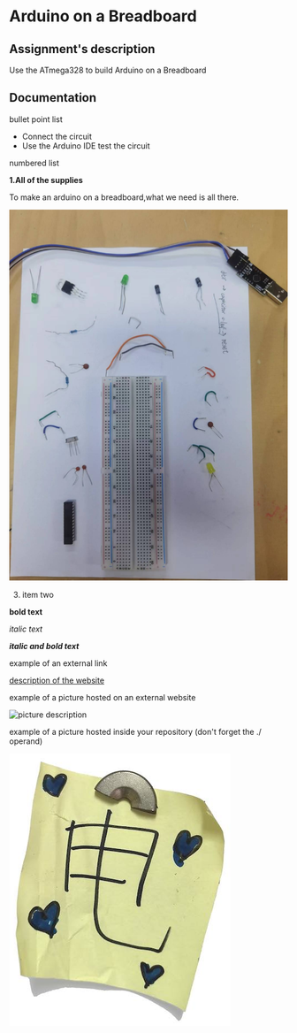 # Arduino on a Breadboard
## Assignment's description
Use the ATmega328 to build Arduino on a Breadboard
## Documentation
bullet point list
* Connect the circuit
* Use the Arduino IDE test the circuit

numbered list

**1.All of the supplies**

To make an arduino on a breadboard,what we need is all there.

![picture description](./images/All-of-the-supplies.jpg)
 
3. item two

**bold text**

*italic text*

***italic and bold text***

example of an external link

[description of the website](https://www.https://www.example.com/)

example of a picture hosted on an external website

![picture description](https://djmag.com/sites/default/files/storyimages/Clara_Rockmore.jpg)

example of a picture hosted inside your repository (don't forget the ./ operand)

![picture description](./images/example.jpg)
